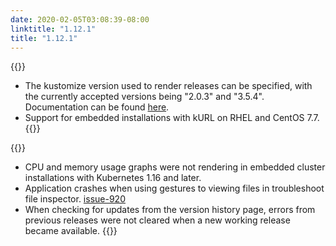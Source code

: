```yaml
---
date: 2020-02-05T03:08:39-08:00
linktitle: "1.12.1"
title: "1.12.1"
---
```


{{<features>}}
* The kustomize version used to render releases can be specified, with the currently accepted versions being "2.0.3" and "3.5.4". Documentation can be found [here](https://kots.io/reference/v1beta1/application/).
* Support for embedded installations with kURL on RHEL and CentOS 7.7.
{{</features>}}

{{<fixes>}}
* CPU and memory usage graphs were not rendering in embedded cluster installations with Kubernetes 1.16 and later.
* Application crashes when using gestures to viewing files in troubleshoot file inspector. [issue-920](https://github.com/replicatedhq/kotsadm/issues/920)
* When checking for updates from the version history page, errors from previous releases were not cleared when a new working release became available.
{{</fixes>}}
